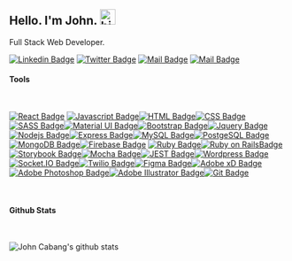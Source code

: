 ## Hello. I'm John. <img src="https://user-images.githubusercontent.com/1303154/88677602-1635ba80-d120-11ea-84d8-d263ba5fc3c0.gif" width="28px" alt="hi">

Full Stack Web Developer.
<br>

[![Linkedin Badge](https://img.shields.io/badge/-johncabang-0e76a8?style=flat&labelColor=0e76a8&logo=linkedin&logoColor=white)](https://www.linkedin.com/in/john-cabang/) [![Twitter Badge](https://img.shields.io/badge/-@johncabz-1ca0f1?style=flat&labelColor=1ca0f1&logo=twitter&logoColor=white&link=https://twitter.com/johncabz)](https://twitter.com/johncabz) [![Mail Badge](https://img.shields.io/badge/-@johncabz-e84393?style=flat&labelColor=e84393&logo=instagram&logoColor=white)](https://instagram.com/johncabz) [![Mail Badge](https://img.shields.io/badge/-johncabz@gmail.com-c0392b?style=flat&labelColor=c0392b&logo=gmail&logoColor=white)](mailto:johncabz@gmail.com)
<br>

#### Tools

<br>

[![React Badge](https://img.shields.io/badge/-React-61DBFB?style=for-the-badge&labelColor=black&logo=react&logoColor=61DBFB)](#) [![Javascript Badge](https://img.shields.io/badge/-Javascript-F0DB4F?style=for-the-badge&labelColor=black&logo=javascript&logoColor=F0DB4F)](#)[![HTML Badge](https://img.shields.io/badge/-HTML-E34F26?style=for-the-badge&labelColor=black&logo=html5&logoColor=E34F26)](#)[![CSS Badge](https://img.shields.io/badge/-CSS-1572B6?style=for-the-badge&labelColor=black&logo=css3&logoColor=1572B6)](#)[![SASS Badge](https://img.shields.io/badge/-SASS-CC6699?style=for-the-badge&labelColor=black&logo=sass&logoColor=CC6699)](#)[![ Material UI Badge](https://img.shields.io/badge/-MATERIAL%20UI-0081CB?style=for-the-badge&labelColor=black&logo=material-UI&logoColor=0081CB)](#)[![Bootstrap Badge](https://img.shields.io/badge/-BOOTSTRAP-7952B3?style=for-the-badge&labelColor=black&logo=bootstrap&logoColor=7952B3)](#)[![Jquery Badge](https://img.shields.io/badge/-JQUERY-0769AD?style=for-the-badge&labelColor=black&logo=jquery&logoColor=0769AD)](#)
[![Nodejs Badge](https://img.shields.io/badge/-Nodejs-3C873A?style=for-the-badge&labelColor=black&logo=node.js&logoColor=3C873A)](#)[![Express Badge](https://img.shields.io/badge/-EXPRESS-000000?style=for-the-badge&labelColor=black&logo=express&logoColor=FFFFFF)](#)[![ MySQL Badge](https://img.shields.io/badge/-MYSQL-4479A1?style=for-the-badge&labelColor=black&logo=mysql&logoColor=FFFFFF)](#)[![ PostgeSQL Badge](https://img.shields.io/badge/-POSTGRESQL-336791?style=for-the-badge&labelColor=black&logo=postgresql&logoColor=336791)](#)[![MongoDB Badge](https://img.shields.io/badge/-MONGODB-47A248?style=for-the-badge&labelColor=black&logo=mongodb&logoColor=47A248)](#)[![Firebase Badge](https://img.shields.io/badge/-FIREBASE-FFCA28?style=for-the-badge&labelColor=black&logo=firebase&logoColor=FFCA28)](#)
[![Ruby Badge](https://img.shields.io/badge/-RUBY-CC342D?style=for-the-badge&labelColor=black&logo=ruby&logoColor=CC342D)](#)[![ Ruby on RailsBadge](https://img.shields.io/badge/-RUBY%20ON%20RAILS-CC0000?style=for-the-badge&labelColor=black&logo=ruby-on-rails&logoColor=CC0000)](#)[![Storybook Badge](https://img.shields.io/badge/-STORYBOOK-FF4785?style=for-the-badge&labelColor=black&logo=storybook&logoColor=FF4785)](#)[![Mocha Badge](https://img.shields.io/badge/-MOCHA-8D6748?style=for-the-badge&labelColor=black&logo=mocha&logoColor=8D6748)](#)[![JEST Badge](https://img.shields.io/badge/-JEST-C21325?style=for-the-badge&labelColor=black&logo=jest&logoColor=C21325)](#)[![Wordpress Badge](https://img.shields.io/badge/-WORDPRESS-21759B?style=for-the-badge&labelColor=black&logo=wordpress&logoColor=21759B)](#)[![Socket.IO Badge](https://img.shields.io/badge/-SOCKET.IO-010101?style=for-the-badge&labelColor=black&logo=socket.io&logoColor=ffffff)](#)[![Twilio Badge](https://img.shields.io/badge/-TWILIO-F22F46?style=for-the-badge&labelColor=black&logo=twilio&logoColor=F22F46)](#)[![Figma Badge](https://img.shields.io/badge/-FIGMA-F24E1E?style=for-the-badge&labelColor=black&logo=figma&logoColor=F24E1E)](#)[![Adobe xD Badge](https://img.shields.io/badge/-XD-FF61F6?style=for-the-badge&labelColor=black&logo=adobe-xd&logoColor=FF61F6)](#)[![Adobe Photoshop Badge](https://img.shields.io/badge/-PHOTOSHOP-31A8FF?style=for-the-badge&labelColor=black&logo=adobe-photoshop&logoColor=31A8FF)](#)[![Adobe Illustrator Badge](https://img.shields.io/badge/-ILLUSTRATOR-FF9A00?style=for-the-badge&labelColor=black&logo=adobe-illustrator&logoColor=FF9A00)](#)[![Git Badge](https://img.shields.io/badge/-GIT-F05032?style=for-the-badge&labelColor=black&logo=git&logoColor=F05032)](#)

<!-- [![ Badge]()](#) -->

<!-- #### Profile Visits

![visitors](https://visitor-badge.glitch.me/badge?page_id=johncabang.johncabang) -->

<br >

#### Github Stats

<br>

![John Cabang's github stats](https://github-readme-stats.vercel.app/api?username=johncabang&count_private=true&theme=react&hide=contribs,prs)
